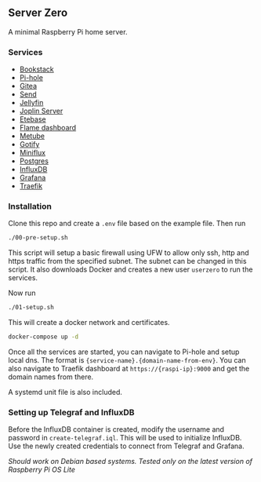 ## Server Zero
A minimal Raspberry Pi home server.

### Services
- [Bookstack](https://github.com/BookStackApp/BookStack)
- [Pi-hole](https://github.com/pi-hole/pi-hole)
- [Gitea](https://github.com/go-gitea/gitea)
- [Send](https://github.com/timvisee/send)
- [Jellyfin](https://github.com/linuxserver/docker-jellyfin)
- [Joplin Server](https://github.com/cvhariharan/joplin-server)
- [Etebase](https://github.com/cvhariharan/etebase)
- [Flame dashboard](https://github.com/pawelmalak/flame)
- [Metube](https://github.com/alexta69/metube)
- [Gotify](https://github.com/gotify/server)
- [Miniflux](https://github.com/miniflux/v2)
- [Postgres](https://github.com/postgres/postgres)
- [InfluxDB](https://github.com/influxdata/influxdb)
- [Grafana](https://github.com/grafana/grafana)
- [Traefik](https://github.com/traefik/traefik)

### Installation
Clone this repo and create a `.env` file based on the example file. Then run
```bash
./00-pre-setup.sh
```
This script will setup a basic firewall using UFW to allow only ssh, http and https traffic from the specified subnet. The subnet can be changed in this script. It also downloads Docker and creates a new user 
`userzero` to run the services.

Now run
```bash
./01-setup.sh
```
This will create a docker network and certificates.  

```bash
docker-compose up -d
```

Once all the services are started, you can navigate to Pi-hole and setup local dns. The format is `{service-name}.{domain-name-from-env}`. You can also navigate to Traefik dashboard at `https://{raspi-ip}:9000`
and get the domain names from there.  

A systemd unit file is also included.   

### Setting up Telegraf and InfluxDB
Before the InfluxDB container is created, modify the username and password in `create-telegraf.iql`. This will be used to initialize InfluxDB.  
Use the newly created credentials to connect from Telegraf and Grafana.

*Should work on Debian based systems. Tested only on the latest version of Raspberry Pi OS Lite* 
